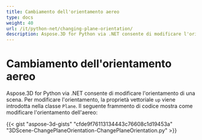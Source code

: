 ```yaml
---
title: Cambiamento dell'orientamento aereo
type: docs
weight: 40
url: /it/python-net/changing-plane-orientation/
description: Aspose.3D for Python via .NET consente di modificare l'orientamento di una scena. Per modificare l'orientamento, la proprietà vettore Up viene introdotta in Classe aereo.
---
```

#  **Cambiamento dell'orientamento aereo**
Aspose.3D for Python via .NET consente di modificare l'orientamento di una scena. Per modificare l'orientamento, la proprietà vettoriale `up` viene introdotta nella classe `Plane`. Il seguente frammento di codice mostra come modificare l'orientamento dell'aereo:

{{< gist "aspose-3d-gists" "cfde9f76113134443c76608c1d19453a" "3DScene-ChangePlaneOrientation-ChangePlaneOrientation.py" >}}
